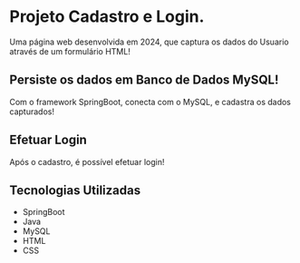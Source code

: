 # Projeto Cadastro e Login.
Uma página web desenvolvida em 2024, que captura os dados do Usuario através de um formulário HTML! 
## Persiste os dados em Banco de Dados MySQL!
Com o framework SpringBoot, conecta com o MySQL, e cadastra os dados capturados!
## Efetuar Login
Após o cadastro, é possível efetuar login!
## Tecnologias Utilizadas
- SpringBoot
- Java
- MySQL
- HTML
- CSS

